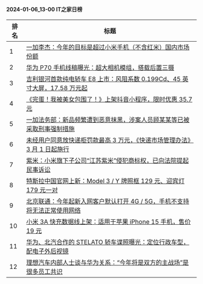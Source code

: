 #### 2024-01-06_13-00  IT之家日榜

| 排名 | 标题|
| --- | ---|
| 1 | [一加李杰：今年的目标是超过小米手机（不含红米）国内市场份额](https://www.ithome.com/0/743/593.htm) |
| 2 | [华为 P70 手机线稿曝光：超大相机模组，搭载后置三摄](https://www.ithome.com/0/743/562.htm) |
| 3 | [吉利银河首款纯电轿车 E8 上市：风阻系数 0.199Cd、45 英寸大屏，17.58 万元起](https://www.ithome.com/0/743/628.htm) |
| 4 | [《完蛋！我被美女包围了！》上架抖音小程序，限时优惠 35.7 元](https://www.ithome.com/0/743/647.htm) |
| 5 | [一加法务部：新品频繁遭到恶意抹黑，涉案人员顾某某等已被采取刑事强制措施](https://www.ithome.com/0/743/582.htm) |
| 6 | [未经用户同意放快递柜罚款最高 3 万元，《快递市场管理办法》3 月 1 日起施行](https://www.ithome.com/0/743/547.htm) |
| 7 | [紫米：小米旗下子公司“江苏紫米”侵犯商标权，已向法院提起民事诉讼](https://www.ithome.com/0/743/658.htm) |
| 8 | [特斯拉中国官网上新：Model 3 / Y 牌照框 129 元、迎宾灯 179 元一对](https://www.ithome.com/0/743/546.htm) |
| 9 | [北京联通：今年起新入网客户默认打开 4G / 5G，手机不支持将无法正常使用网络](https://www.ithome.com/0/743/606.htm) |
| 10 | [小米 3A 快充数据线上架：适用于苹果 iPhone 15 手机，售价 19 元](https://www.ithome.com/0/743/584.htm) |
| 11 | [华为、北汽合作的 STELATO 轿车谍照曝光：定位行政车型，配电子外后视镜](https://www.ithome.com/0/743/614.htm) |
| 12 | [理想汽车内部人士谈与华为关系：“今年将是双方的主战场”是很多员工共识](https://www.ithome.com/0/743/588.htm) |
